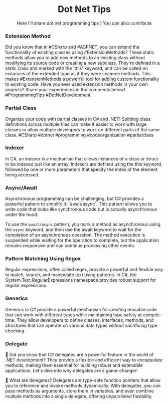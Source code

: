<p><h1 align="center">Dot Net Tips</h1></p>
<p align="center">Here I'll share dot net programming tips | You can also contribute</p>

### Extension Method
<p>Did you know that in #CSharp and #ASPNET, you can extend the functionality of existing classes using #ExtensionMethods? These static methods allow you to add new methods to an existing class without modifying its source code or creating a new subclass. They're defined in a static class and marked with the 'this' keyword, and can be called on instances of the extended type as if they were instance methods. This makes #ExtensionMethods a powerful tool for adding custom functionality to existing code. Have you ever used extension methods in your own projects? Share your experiences in the comments below! #ProgrammingTips #DotNetDevelopment</p>

### Partial Class
<p>Organize your code with partial classes in C# and .NET! Splitting class definitions across multiple files can make it easier to work with large classes or allow multiple developers to work on different parts of the same class. #CSharp #dotnet #programming #codeorganization #partialclass</p>

### Indexer
<p>In C#, an indexer is a mechanism that allows instances of a class or struct to be indexed just like an array. Indexers are defined using the this keyword, followed by one or more parameters that specify the index of the element being accessed.</p>

### Async/Await
<p>Asynchronous programming can be challenging, but C# provides a powerful pattern to simplify it: `await/async`. This pattern allows you to write code that looks like synchronous code but is actually asynchronous under the hood.

To use the `await/async` pattern, you mark a method as asynchronous using the `async` keyword, and then use the await keyword to wait for the completion of an asynchronous operation. The method execution is suspended while waiting for the operation to complete, but the application remains responsive and can continue processing other events.</p>

### Pattern Matching Using Regex
<p>Regular expressions, often called regex, provide a powerful and flexible way to match, search, and manipulate text using patterns. In C#, the System.Text.RegularExpressions namespace provides robust support for regular expressions.</p>

### Generics
<p>Generics in C# provide a powerful mechanism for creating reusable code that can work with different types while maintaining type safety at compile-time. They allow developers to define classes, interfaces, methods, and structures that can operate on various data types without sacrificing type checking.</p>

### Delegate
<p>🔗 Did you know that C# delegates are a powerful feature in the world of .NET development? They provide a flexible and efficient way to encapsulate methods, making them essential for building robust and extensible applications. Let's dive into why delegates are a game-changer!

🎯 What are delegates?
Delegates are type-safe function pointers that allow you to reference and invoke methods dynamically. With delegates, you can pass methods as arguments, store them in variables, and even combine multiple methods into a single delegate, offering unparalleled flexibility.</p>
